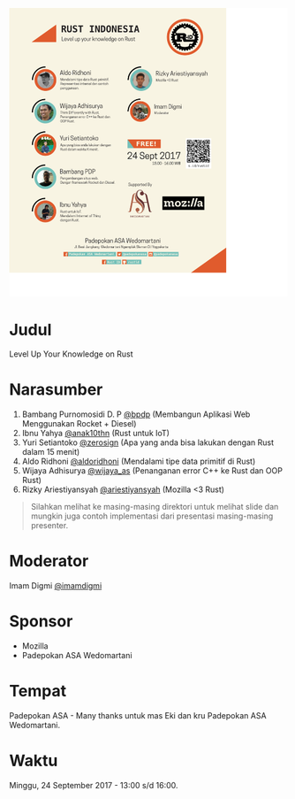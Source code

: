 ![Poster](images/poster.png)

# Judul
Level Up Your Knowledge on Rust

# Narasumber

1. Bambang Purnomosidi D. P [@bpdp](https://github.com/bpdp) (Membangun Aplikasi Web Menggunakan Rocket + Diesel)
2. Ibnu Yahya [@anak10thn](https://github.com/anak10thn) (Rust untuk IoT)
3. Yuri Setiantoko [@zerosign](https://github.com/zerosign) (Apa yang anda bisa lakukan dengan Rust dalam 15 menit)
4. Aldo Ridhoni [@aldoridhoni](https://github.com/aldoridhoni) (Mendalami tipe data primitif di Rust)
5. Wijaya Adhisurya [@wijaya_as](https://github.com/wijaya_as) (Penanganan error C++ ke Rust dan OOP Rust)
6. Rizky Ariestiyansyah [@ariestiyansyah](https://github.com/ariestiyansyah) (Mozilla <3 Rust)

> Silahkan melihat ke masing-masing direktori untuk melihat slide dan mungkin juga contoh implementasi dari presentasi masing-masing presenter.

# Moderator

Imam Digmi [@imamdigmi](https://github.com/imamdigmi)

# Sponsor

- Mozilla
- Padepokan ASA Wedomartani

# Tempat

Padepokan ASA - Many thanks untuk mas Eki dan kru Padepokan ASA Wedomartani.

# Waktu

Minggu, 24 September 2017 - 13:00 s/d 16:00.
